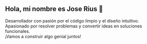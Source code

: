 ## Hola, mi nombre es Jose Rius 👋

<!--
**josevrius/josevrius** is a ✨ _special_ ✨ repository because its `README.md` (this file) appears on your GitHub profile.

Here are some ideas to get you started:

- 🔭 I’m currently working on ...
- 🌱 I’m currently learning ...
- 👯 I’m looking to collaborate on ...
- 🤔 I’m looking for help with ...
- 💬 Ask me about ...
- 📫 How to reach me: ...
- 😄 Pronouns: ...
- ⚡ Fun fact: ...
-->

<p>Desarrollador con pasión por el código limpio y el diseño intuitivo.</br>
Apasionado por resolver problemas y convertir ideas en soluciones funcionales.</br>
¡Vamos a construir algo genial juntos!</p>
